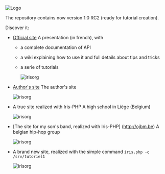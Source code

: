 ![Logo](http://irisphp.org/!documents/file/github/Title80.jpg)

The repository contains now version 1.0 RC2 (ready for tutorial creation).

Discover it:

* [Official site](http://irisphp.org) A presentation (in french), with 
  * a complete documentation of API
  * a wiki explaining how to use it and full details about tips and tricks
  * a serie of tutorials
  
    ![irisorg](http://irisphp.org/!documents/file/github/Irisorg.jpg)
* [Author's site](http://thoorens.net) The author's site

    ![irisorg](http://irisphp.org/!documents/file/github/Thoorens.jpg)
* A true site realized with Iris-PHP  A high school in Liège (Belgium)

    ![irisorg](http://irisphp.org/!documents/file/github/Eci.jpg)
* [The site for my son's band, realized with Iris-PHP] (http://ojbm.be) A belgian hip-hop group    

    ![irisorg](http://irisphp.org/!documents/file/github/Ojbm.jpg)

* A brand new site, realized with the simple command `iris.php -c /srv/tutoriel1`

    ![irisorg](http://irisphp.org/!documents/file/github/New.jpg)
